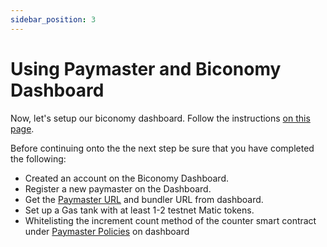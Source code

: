```yaml
---
sidebar_position: 3
---
```


# Using Paymaster and Biconomy Dashboard

Now, let's setup our biconomy dashboard. Follow the instructions
[on this page](/category/dashboard).

Before continuing onto the the next step be sure that you have completed the
following:

- Created an account on the Biconomy Dashboard.
- Register a new paymaster on the Dashboard.
- Get the [Paymaster URL](/dashboard/keys) and
  bundler URL from dashboard.
- Set up a Gas tank with at least 1-2 testnet Matic tokens.
- Whitelisting the increment count method of the counter smart contract under
  [Paymaster Policies](/dashboard/paymasterPolicies)
  on dashboard
